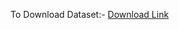 To Download Dataset:-  [Download Link](https://drive.google.com/drive/folders/1CtsjxFS2MR-X8xk5FyjXHrMWPKPjPYmG?usp=sharing)
